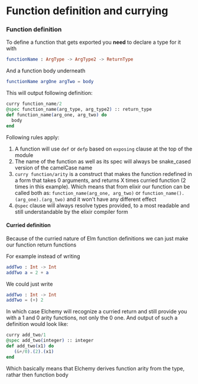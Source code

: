 # Function definition and currying

### Function definition
To define a function that gets exported you **need** to declare a type for it with

``` elm
functionName : ArgType -> ArgType2 -> ReturnType
```

And a function body underneath

``` elm
functionName argOne argTwo = body
```

This will output following definition:

``` elixir
curry function_name/2
@spec function_name(arg_type, arg_type2) :: return_type
def function_name(arg_one, arg_two) do
  body
end
```

Following rules apply:

1. A function will use `def` or `defp` based on `exposing` clause at the top of the module
2. The name of the function as well as its spec will always be snake_cased version of the camelCase name
3. `curry function/arity` is a construct that makes the function redefined in a form that takes 0 arguments, and returns X times curried function (2 times in this example). Which means that from elixir our function can be called both as: `function_name(arg_one, arg_two)` or `function_name().(arg_one).(arg_two)` and it won't have any different effect
4. `@spec` clause will always resolve types provided, to a most readable and still understandable by the elixir compiler form

#### Curried definition
Because of the curried nature of Elm function definitions we can just make our function return functions

For example instead of writing

``` elm
addTwo : Int -> Int
addTwo a = 2 + a
```

We could just write

``` elm
addTwo : Int -> Int
addTwo = (+) 2
```

In which case Elchemy will recognize a curried return and still provide you with a 1 and 0 arity functions, not only the 0 one.
And output of such a definition would look like:

``` elixir
curry add_two/1
@spec add_two(integer) :: integer
def add_two(x1) do
   (&+/0).(2).(x1)
end
```
Which basically means that Elchemy derives function arity from the type, rathar then function body
